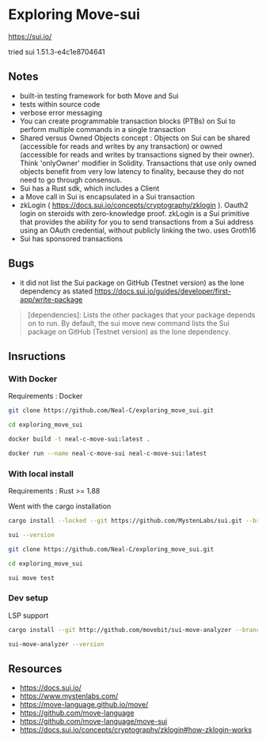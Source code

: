 # Exploring Move-sui

https://sui.io/


tried sui 1.51.3-e4c1e8704641

## Notes

- built-in testing framework for both Move and Sui
- tests within source code
- verbose error messaging
- You can create programmable transaction blocks (PTBs) on Sui to perform multiple commands in a single transaction
- Shared versus Owned Objects concept : Objects on Sui can be shared (accessible for reads and writes by any transaction) or owned (accessible for reads and writes by transactions signed by their owner). Think 'onlyOwner' modifier in Solidity. Transactions that use only owned objects benefit from very low latency to finality, because they do not need to go through consensus.
- Sui has a Rust sdk, which includes a Client
- a Move call in Sui is encapsulated in a Sui transaction
- zkLogin ( https://docs.sui.io/concepts/cryptography/zklogin ). Oauth2 login on steroids with zero-knowledge proof. zkLogin is a Sui primitive that provides the ability for you to send transactions from a Sui address using an OAuth credential, without publicly linking the two. uses Groth16
- Sui has sponsored transactions

## Bugs

- it did not list the Sui package on GitHub (Testnet version) as the lone dependency as stated https://docs.sui.io/guides/developer/first-app/write-package
> [dependencies]: Lists the other packages that your package depends on to run. By default, the sui move new command lists the Sui package on GitHub (Testnet version) as the lone dependency.

## Insructions

### With Docker

Requirements : Docker

```bash
git clone https://github.com/Neal-C/exploring_move_sui.git
```

```bash
cd exploring_move_sui
```

```bash
docker build -t neal-c-move-sui:latest .
```

```bash
docker run --name neal-c-move-sui neal-c-move-sui:latest
```

### With local install

Requirements : Rust >= 1.88 

Went with the cargo installation 

```bash
cargo install --locked --git https://github.com/MystenLabs/sui.git --branch testnet sui --features tracing
``` 

```bash
sui --version
```

```bash
git clone https://github.com/Neal-C/exploring_move_sui.git
```

```bash
cd exploring_move_sui
```

```bash
sui move test
```

### Dev setup

LSP support 

```bash
cargo install --git http://github.com/movebit/sui-move-analyzer --branch master sui-move-analyzer
```

```bash
sui-move-analyzer --version
```

## Resources

- https://docs.sui.io/
- https://www.mystenlabs.com/
- https://move-language.github.io/move/
- https://github.com/move-language
- https://github.com/move-language/move-sui
- https://docs.sui.io/concepts/cryptography/zklogin#how-zklogin-works